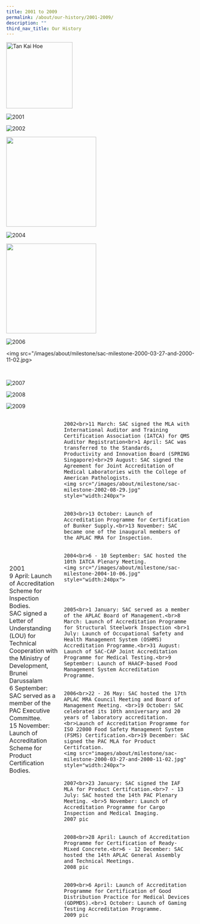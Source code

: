 ```yaml
---
title: 2001 to 2009
permalink: /about/our-history/2001-2009/
description: ""
third_nav_title: Our History
---
```

<img src="/images/about/our-organisation-structure/TanKaiHoe.jpg" alt="Tan Kai Hoe" style="width:177px">
	


![2001](/images/about/milestone/sac-milestone-2001-04-09.jpg)
	
	
![2002](/images/about/milestone/sac-milestone-2002-08-29.jpg)


<img src="/images/about/milestone/sac-milestone-2002-08-29.jpg" style="width:240px">







![2004](/images/about/milestone/sac-milestone-2004-10-06.jpg)

<img src="/images/about/milestone/sac-milestone-2004-10-06.jpg" style="width:240px">







![2006](/images/about/milestone/sac-milestone-2000-03-27-and-2000-11-02.jpg)	
	

<img src="/images/about/milestone/sac-milestone-2000-03-27-and-2000-11-02.jpg>

​






![2007](/images/about/milestone/sac-milestone-2007-07-11.jpg)
	


![2008](/images/about/milestone/sac-milestone-2008-12-06.jpg)
	
![2009](/images/about/milestone/sac-milestone-2009-10-01.jpg)	
	

	
	
	
	
	
	
	
	
	
	
	
<table><thead>
  <tr>
    <td>2001<br>9 April: Launch of Accreditation Scheme for Inspection Bodies.<br>SAC signed a Letter of Understanding (LOU) for Technical Cooperation with the Ministry of Development, Brunei Darussalam<br>6 September: SAC served as a member of the PAC Executive Committee.<br>15 November: Launch of Accreditation Scheme for Product Certification Bodies.</td>
    <td> <img style=" style="width:240px">
  


  
    2002<br>11 March: SAC signed the MLA with International Auditor and Training Certification Association (IATCA) for QMS Auditor Registration<br>1 April: SAC was transferred to the Standards, Productivity and Innovation Board (SPRING Singapore)<br>29 August: SAC signed the Agreement for Joint Accreditation of Medical Laboratories with the College of American Pathologists.
    <img src="/images/about/milestone/sac-milestone-2002-08-29.jpg" style="width:240px">
  
  
    2003<br>13 October: Launch of Accreditation Programme for Certification of Bunker Supply.<br>13 November: SAC became one of the inaugural members of the APLAC MRA for Inspection.
  
  
    2004<br>6 - 10 September: SAC hosted the 10th IATCA Plenary Meeting.
    <img src="/images/about/milestone/sac-milestone-2004-10-06.jpg" style="width:240px">


  
  
    2005<br>1 January: SAC served as a member of the APLAC Board of Management.<br>8 March: Launch of Accreditation Programme for Structural Steelwork Inspection <br>1 July: Launch of Occupational Safety and Health Management System (OSHMS) Accreditation Programme.<br>31 August: Launch of SAC-CAP Joint Accreditation Programme for Medical Testing.<br>9 September: Launch of HAACP-based Food Management System Accreditation Programme.
  
  
    2006<br>22 - 26 May: SAC hosted the 17th APLAC MRA Council Meeting and Board of Management Meeting. <br>19 October: SAC celebrated its 10th anniversary and 20 years of laboratory accreditation.<br>Launch of Accreditation Programme for ISO 22000 Food Safety Management System (FSMS) Certification.<br>19 December: SAC signed the PAC MLA for Product Certifcation.
    <img src="images/about/milestone/sac-milestone-2000-03-27-and-2000-11-02.jpg" style="width:240px">
  
  
    2007<br>23 January: SAC signed the IAF MLA for Product Certifcation.<br>7 - 13 July: SAC hosted the 14th PAC Plenary Meeting. <br>5 November: Launch of Accreditation Programme for Cargo Inspection and Medical Imaging.
    2007 pic
  
  
    2008<br>28 April: Launch of Accreditation Programme for Certification of Ready-Mixed Concrete.<br>6 - 12 December: SAC hosted the 14th APLAC General Assembly and Technical Meetings.
    2008 pic
  
  
    2009<br>6 April: Launch of Accreditation Programme for Certification of Good Distribution Practice for Medical Devices (GDPMDS).<br>1 October: Launch of Gaming Testing Accreditation Programme.
    2009 pic
  

